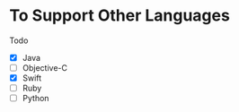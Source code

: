 # To Support Other Languages



Todo

- [x] Java
- [ ] Objective-C
- [x] Swift
- [ ] Ruby
- [ ] Python